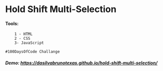 # Hold Shift Multi-Selection

#### Tools:

```
    1 - HTML
    2 - CSS
    3- JavaScript
```

```
#100DaysOfCode Challange
```

##### Demo: https://dasilvabrunotexas.github.io/hold-shift-multi-selection/


